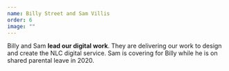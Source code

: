 ```yaml
---
name: Billy Street and Sam Villis
order: 6
image: ""
---
```

Billy and Sam **lead our digital work**. They are delivering our work to design and create the NLC digital service. Sam is covering for Billy while he is on shared parental leave in 2020.